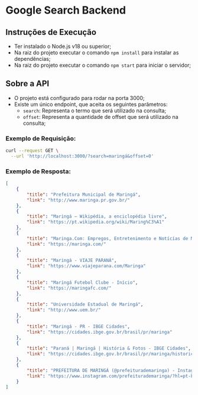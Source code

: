 # Google Search Backend

## Instruções de Execução

*   Ter instalado o Node.js v18 ou superior;
*   Na raiz do projeto executar o comando `npm install` para instalar as dependências;
*   Na raiz do projeto executar o comando `npm start` para iniciar o servidor;

## Sobre a API

* O projeto está configurado para rodar na porta 3000;
* Existe um único endpoint, que aceita os seguintes parâmetros:
    * `search`: Representa o termo que será utilizado na consulta;
    * `offset`: Representa a quantidade de offset que será utilizado na consulta;

### Exemplo de Requisição:
```sh
curl --request GET \
  --url 'http://localhost:3000/?search=maringá&offset=0'
```

### Exemplo de Resposta:
```json
[
	{
		"title": "Prefeitura Municipal de Maringá",
		"link": "http://www.maringa.pr.gov.br/"
	},
	{
		"title": "Maringá – Wikipédia, a enciclopédia livre",
		"link": "https://pt.wikipedia.org/wiki/Maring%C3%A1"
	},
	{
		"title": "Maringa.Com: Empregos, Entretenimento e Notícías de Maringá",
		"link": "https://maringa.com/"
	},
	{
		"title": "Maringá - VIAJE PARANÁ",
		"link": "https://www.viajeparana.com/Maringa"
	},
	{
		"title": "Maringá Futebol Clube - Início",
		"link": "https://maringafc.com/"
	},
	{
		"title": "Universidade Estadual de Maringá",
		"link": "http://www.uem.br/"
	},
	{
		"title": "Maringá - PR - IBGE Cidades",
		"link": "https://cidades.ibge.gov.br/brasil/pr/maringa"
	},
	{
		"title": "Paraná | Maringá | História & Fotos - IBGE Cidades",
		"link": "https://cidades.ibge.gov.br/brasil/pr/maringa/historico"
	},
	{
		"title": "PREFEITURA DE MARINGÁ (@prefeiturademaringa) - Instagram",
		"link": "https://www.instagram.com/prefeiturademaringa/?hl=pt-br"
	}
]
```
